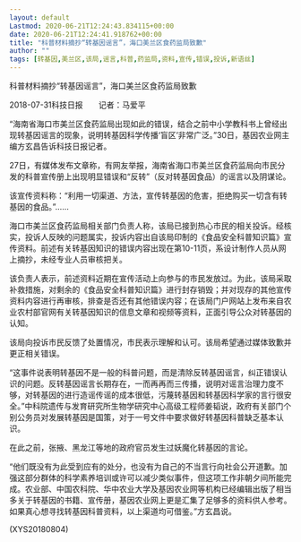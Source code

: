 ```yaml
---
layout: default
Lastmod: 2020-06-21T12:24:43.834115+00:00
date: 2020-06-21T12:24:41.918762+00:00
title: "科普材料摘抄“转基因谣言”，海口美兰区食药监局致歉"
author: ""
tags: [转基因,美兰区,该局,谣言,科普,药监局,资料,宣传,错误,投诉,新语丝]
---
```


科普材料摘抄“转基因谣言”，海口美兰区食药监局致歉

2018-07-31科技日报　　记者：马爱平

“海南省海口市美兰区食药监局出现如此的错误，结合之前中小学教科书上曾经出现转基因谣言的现象，说明转基因科学传播‘盲区’非常广泛。”30日，基因农业网主编方玄昌告诉科技日报记者。

27日，有媒体发布文章称，有网友举报，海南省海口市美兰区食药监局向市民分发的科普宣传册上出现明显错误和“反转”（反对转基因食品）的谣言以及阴谋论。

该宣传资料称：“利用一切渠道、方法，宣传转基因的危害，拒绝购买一切含有转基因的食品。”……

海口市美兰区食药监局相关部门负责人称，该局已接到热心市民的相关投诉。经核实，投诉人反映的问题属实，投诉内容出自该局印制的《食品安全科普知识篇》宣传资料。前述有关转基因知识的错误内容出现在第10-11页，系设计制作人员从网上摘抄，未经专业人员审核把关。

该负责人表示，前述资料近期在宣传活动上向参与的市民发放过。为此，该局采取补救措施，对剩余的《食品安全科普知识篇》进行封存销毁；并对现存的其他宣传资料内容进行再审核，排查是否还有其他错误内容；在该局门户网站上发布来自农业农村部官网有关转基因知识的信息文章和视频等资料，正面引导公众对转基因的认知。

该局向投诉市民反馈了处置情况，市民表示理解和认可。该局希望通过媒体致歉并更正相关错误。

“这事件说表明转基因不是一般的科普问题，而是清除反转基因谣言，纠正错误认识的问题。反转基因谣言长期存在，一而再再而三传播，说明对谣言治理力度不够，对转基因的进行造谣传谣的成本很低，污蔑转基因和转基因科学家的言行很安全。”中科院遗传与发育研究所生物学研究中心高级工程师姜韬说，政府有关部门个别公务员对发展转基因是国策，对于一号文件中要求做好转基因科普缺乏基本认识。

在此之前，张掖、黑龙江等地的政府官员发生过妖魔化转基因的言论。

“他们既没有为此受到应有的处分，也没有为自己的不当言行向社会公开道歉。加强这部分群体的科学素养培训或许可以减少类似事件，但这项工作非朝夕间所能完成。农业部、中国农科院、华中农业大学及基因农业网等机构已经编辑出版了相当多关于转基因的书籍、宣传册，基因农业网上更是汇集了足够多的资料供人参考。如果真心想寻找转基因科普资料，以上渠道均可借鉴。”方玄昌说。

(XYS20180804)

